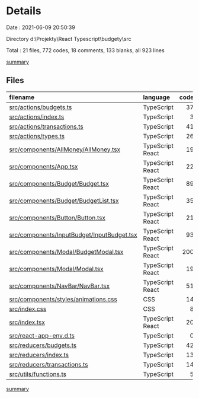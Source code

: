 # Details

Date : 2021-06-09 20:50:39

Directory d:\Projekty\React Typescript\budgety\src

Total : 21 files,  772 codes, 18 comments, 133 blanks, all 923 lines

[summary](results.md)

## Files
| filename | language | code | comment | blank | total |
| :--- | :--- | ---: | ---: | ---: | ---: |
| [src/actions/budgets.ts](/src/actions/budgets.ts) | TypeScript | 37 | 0 | 8 | 45 |
| [src/actions/index.ts](/src/actions/index.ts) | TypeScript | 3 | 0 | 1 | 4 |
| [src/actions/transactions.ts](/src/actions/transactions.ts) | TypeScript | 41 | 10 | 10 | 61 |
| [src/actions/types.ts](/src/actions/types.ts) | TypeScript | 26 | 0 | 3 | 29 |
| [src/components/AllMoney/AllMoney.tsx](/src/components/AllMoney/AllMoney.tsx) | TypeScript React | 19 | 0 | 6 | 25 |
| [src/components/App.tsx](/src/components/App.tsx) | TypeScript React | 22 | 0 | 6 | 28 |
| [src/components/Budget/Budget.tsx](/src/components/Budget/Budget.tsx) | TypeScript React | 89 | 0 | 11 | 100 |
| [src/components/Budget/BudgetList.tsx](/src/components/Budget/BudgetList.tsx) | TypeScript React | 35 | 0 | 7 | 42 |
| [src/components/Button/Button.tsx](/src/components/Button/Button.tsx) | TypeScript React | 21 | 0 | 4 | 25 |
| [src/components/InputBudget/InputBudget.tsx](/src/components/InputBudget/InputBudget.tsx) | TypeScript React | 93 | 0 | 11 | 104 |
| [src/components/Modal/BudgetModal.tsx](/src/components/Modal/BudgetModal.tsx) | TypeScript React | 200 | 3 | 24 | 227 |
| [src/components/Modal/Modal.tsx](/src/components/Modal/Modal.tsx) | TypeScript React | 19 | 0 | 5 | 24 |
| [src/components/NavBar/NavBar.tsx](/src/components/NavBar/NavBar.tsx) | TypeScript React | 51 | 0 | 8 | 59 |
| [src/components/styles/animations.css](/src/components/styles/animations.css) | CSS | 14 | 0 | 4 | 18 |
| [src/index.css](/src/index.css) | CSS | 8 | 0 | 2 | 10 |
| [src/index.tsx](/src/index.tsx) | TypeScript React | 20 | 0 | 6 | 26 |
| [src/react-app-env.d.ts](/src/react-app-env.d.ts) | TypeScript | 0 | 1 | 1 | 2 |
| [src/reducers/budgets.ts](/src/reducers/budgets.ts) | TypeScript | 42 | 4 | 10 | 56 |
| [src/reducers/index.ts](/src/reducers/index.ts) | TypeScript | 13 | 0 | 3 | 16 |
| [src/reducers/transactions.ts](/src/reducers/transactions.ts) | TypeScript | 14 | 0 | 2 | 16 |
| [src/utils/functions.ts](/src/utils/functions.ts) | TypeScript | 5 | 0 | 1 | 6 |

[summary](results.md)